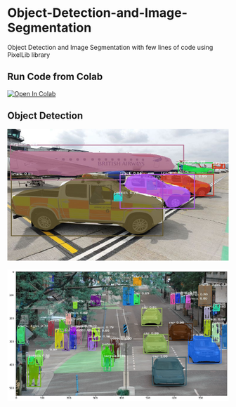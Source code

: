 # Object-Detection-and-Image-Segmentation
Object Detection and Image Segmentation with few lines of code using PixelLib library

## Run Code from Colab

[![Open In Colab](https://colab.research.google.com/assets/colab-badge.svg)](https://colab.research.google.com/drive/14NJ5Gv76AdUHk5fkcurC8mkC0C5aCAdN?usp=sharing)

## Object Detection

<img src="image_new.jpeg" width="600" height="300"/><br><br>
<img src="object_detection.jpg" width="600" height="300"/><br><br>


